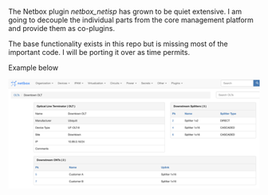 The Netbox plugin _netbox_netisp_ has grown to be quiet extensive. I am going to decouple the individual parts from the core management platform and provide them as co-plugins.

The base functionality exists in this repo but is missing most of the important code. I will be porting it over as time permits.

Example below


![Gif not loaded](https://github.com/MajesticFalcon/netbox_plugin_gpon/blob/master/img/OLT%20Example%20Page.png)

